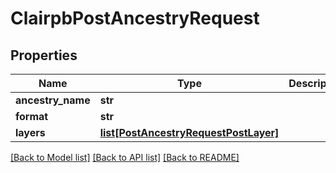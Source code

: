 # ClairpbPostAncestryRequest

## Properties
Name | Type | Description | Notes
------------ | ------------- | ------------- | -------------
**ancestry_name** | **str** |  | [optional] 
**format** | **str** |  | [optional] 
**layers** | [**list[PostAncestryRequestPostLayer]**](PostAncestryRequestPostLayer.md) |  | [optional] 

[[Back to Model list]](../README.md#documentation-for-models) [[Back to API list]](../README.md#documentation-for-api-endpoints) [[Back to README]](../README.md)


